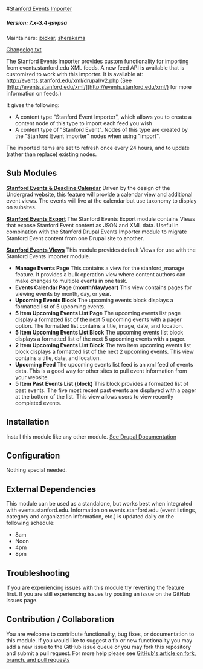 #[Stanford Events Importer](https://github.com/SU-SWS/stanford_events_importer)
##### Version: 7.x-3.4-jsvpsa

Maintainers: [jbickar](https://github.com/jbickar), [sherakama](https://github.com/sherakama)

[Changelog.txt](CHANGELOG.txt)

The Stanford Events Importer provides custom functionality for importing from events.stanford.edu XML feeds. A new feed API is available that is customized to work with this importer. It is available at: http://events.stanford.edu/xml/drupal/v2.php
(See [http://events.stanford.edu/xml/](http://events.stanford.edu/xml/) for more information on feeds.)

It gives the following:
* A content type "Stanford Event Importer", which allows you to create a content node of this type to import each feed you wish
* A content type of "Stanford Event". Nodes of this type are created by the "Stanford Event Importer" nodes when using "Import".

The imported items are set to refresh once every 24 hours, and to update (rather than replace) existing nodes.


Sub Modules
---

**[Stanford Events & Deadline Calendar](modules/stanford_event_and_deadline_calendar)**
Driven by the design of the Undergrad website, this feature will provide a calendar view and additional event views.  The events will live at the calendar but use taxonomy to display on subsites.

**[Stanford Events Export](modules/stanford_events_export)**
The Stanford Events Export module contains Views that expose Stanford Event content as JSON and XML data. Useful in combination with the Stanford Drupal Events Importer module to migrate Stanford Event content from one Drupal site
to another.

**[Stanford Events Views](modules/stanford_events_views)**
This module provides default Views for use with the Stanford Events Importer module.

* **Manage Events Page**
This contains a view for the stanford_manage feature. It provides a bulk operation view where content authors can make changes to multiple events in one task.
* **Events Calendar Page (month/day/year)**
This view contains pages for viewing events by month, day, or year.
* **Upcoming Events Block**
The upcoming events block displays a formatted list of 5 upcoming events.
* **5 Item Upcoming Events List Page**
The upcoming events list page display a formatted list of the next 5 upcoming events with a pager option. The formatted list contains a title, image, date, and location.
* **5 Item Upcoming Events List Block**
The upcoming events list block displays a formatted list of the next 5 upcoming events with a pager.
* **2 Item Upcoming Events List Block**
The two item upcoming events list block displays a formatted list of the next 2 upcoming events. This view contains a title, date, and location.
* **Upcoming Feed**
The upcoming events list feed is an xml feed of events data. This is a good way for other sites to pull event information from your website.
* **5 Item Past Events List (block)**
This block provides a formatted list of past events. The five most recent past events are displayed with a pager at the bottom of the list. This view allows users to view recently completed events.

Installation
---

Install this module like any other module. [See Drupal Documentation](https://drupal.org/documentation/install/modules-themes/modules-7)

Configuration
---

Nothing special needed.

External Dependencies
---
This module can be used as a standalone, but works best when integrated with events.stanford.edu.
Information on events.stanford.edu (event listings, category and organization information, etc.) is updated daily on the following schedule:
* 8am
* Noon
* 4pm
* 8pm

Troubleshooting
---

If you are experiencing issues with this module try reverting the feature first. If you are still experiencing issues try posting an issue on the GitHub issues page.

Contribution / Collaboration
---

You are welcome to contribute functionality, bug fixes, or documentation to this module. If you would like to suggest a fix or new functionality you may add a new issue to the GitHub issue queue or you may fork this repository and submit a pull request. For more help please see [GitHub's article on fork, branch, and pull requests](https://help.github.com/articles/using-pull-requests)

